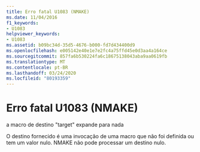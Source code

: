 ```yaml
---
title: Erro fatal U1083 (NMAKE)
ms.date: 11/04/2016
f1_keywords:
- U1083
helpviewer_keywords:
- U1083
ms.assetid: b09bc34d-35d5-4676-b000-fd7d434400d9
ms.openlocfilehash: e005142e40e1e7e2fc4a75ffd45e0d3aa4a164ce
ms.sourcegitcommit: 857fa6b530224fa6c18675138043aba9aa0619fb
ms.translationtype: MT
ms.contentlocale: pt-BR
ms.lasthandoff: 03/24/2020
ms.locfileid: "80193359"
---
```

# <a name="nmake-fatal-error-u1083"></a>Erro fatal U1083 (NMAKE)

a macro de destino "target" expande para nada

O destino fornecido é uma invocação de uma macro que não foi definida ou tem um valor nulo. NMAKE não pode processar um destino nulo.
